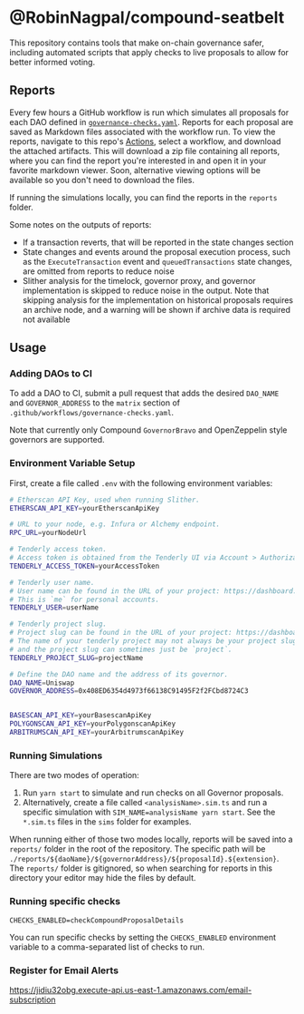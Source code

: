 # @RobinNagpal/compound-seatbelt
This repository contains tools that make on-chain governance safer,
including automated scripts that apply checks to live proposals to allow
for better informed voting.

## Reports

Every few hours a GitHub workflow is run which simulates all proposals for each DAO defined in [`governance-checks.yaml`](https://github.com/Uniswap/governance-seatbelt/blob/main/.github/workflows/governance-checks.yaml).
Reports for each proposal are saved as Markdown files associated with the workflow run.
To view the reports, navigate to this repo's [Actions](https://github.com/Uniswap/governance-seatbelt/actions), select a workflow, and download the attached artifacts.
This will download a zip file containing all reports, where you can find the report you're interested in and open it in your favorite markdown viewer.
Soon, alternative viewing options will be available so you don't need to download the files.

If running the simulations locally, you can find the reports in the `reports` folder.

Some notes on the outputs of reports:

- If a transaction reverts, that will be reported in the state changes section
- State changes and events around the proposal execution process, such as the `ExecuteTransaction` event and `queuedTransactions` state changes, are omitted from reports to reduce noise
- Slither analysis for the timelock, governor proxy, and governor implementation is skipped to reduce noise in the output. Note that skipping analysis for the implementation on historical proposals requires an archive node, and a warning will be shown if archive data is required not available

## Usage

### Adding DAOs to CI

To add a DAO to CI, submit a pull request that adds the desired `DAO_NAME` and `GOVERNOR_ADDRESS`
to the `matrix` section of `.github/workflows/governance-checks.yaml`.

Note that currently only Compound `GovernorBravo` and OpenZeppelin style governors are supported.

### Environment Variable Setup

First, create a file called `.env` with the following environment variables:

```sh
# Etherscan API Key, used when running Slither.
ETHERSCAN_API_KEY=yourEtherscanApiKey

# URL to your node, e.g. Infura or Alchemy endpoint.
RPC_URL=yourNodeUrl

# Tenderly access token.
# Access token is obtained from the Tenderly UI via Account > Authorization > Generate Access Token.
TENDERLY_ACCESS_TOKEN=yourAccessToken

# Tenderly user name.
# User name can be found in the URL of your project: https://dashboard.tenderly.co/<userName>/<project_slug>/transactions
# This is `me` for personal accounts.
TENDERLY_USER=userName

# Tenderly project slug.
# Project slug can be found in the URL of your project: https://dashboard.tenderly.co/<userName>/<project_slug>/transactions.
# The name of your tenderly project may not always be your project slug,
# and the project slug can sometimes just be `project`.
TENDERLY_PROJECT_SLUG=projectName

# Define the DAO name and the address of its governor.
DAO_NAME=Uniswap
GOVERNOR_ADDRESS=0x408ED6354d4973f66138C91495F2f2FCbd8724C3


BASESCAN_API_KEY=yourBasescanApiKey
POLYGONSCAN_API_KEY=yourPolygonscanApiKey
ARBITRUMSCAN_API_KEY=yourArbitrumscanApiKey

```

### Running Simulations

There are two modes of operation:

1. Run `yarn start` to simulate and run checks on all Governor proposals.
2. Alternatively, create a file called `<analysisName>.sim.ts` and run a specific simulation with `SIM_NAME=analysisName yarn start`. See the `*.sim.ts` files in the `sims` folder for examples.

When running either of those two modes locally, reports will be saved into a `reports/` folder in the root of the repository.
The specific path will be `./reports/${daoName}/${governorAddress}/${proposalId}.${extension}`.
The `reports/` folder is gitignored, so when searching for reports in this directory your editor may hide the files by default.

### Running specific checks

`CHECKS_ENABLED=checkCompoundProposalDetails`

You can run specific checks by setting the `CHECKS_ENABLED` environment variable to a comma-separated list of checks to run.


### Register for Email Alerts
https://jidiu32obg.execute-api.us-east-1.amazonaws.com/email-subscription
